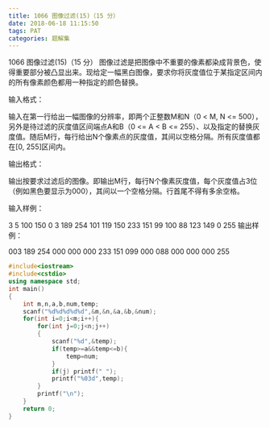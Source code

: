 ```yaml
---
title: 1066 图像过滤(15)（15 分）
date: 2018-06-18 11:15:50
tags: PAT
categories: 题解集
---
```


1066 图像过滤(15)（15 分）
图像过滤是把图像中不重要的像素都染成背景色，使得重要部分被凸显出来。现给定一幅黑白图像，要求你将灰度值位于某指定区间内的所有像素颜色都用一种指定的颜色替换。

输入格式：

输入在第一行给出一幅图像的分辨率，即两个正整数M和N（0 < M, N <= 500），另外是待过滤的灰度值区间端点A和B（0 <= A < B <= 255）、以及指定的替换灰度值。随后M行，每行给出N个像素点的灰度值，其间以空格分隔。所有灰度值都在[0, 255]区间内。

输出格式：

输出按要求过滤后的图像。即输出M行，每行N个像素灰度值，每个灰度值占3位（例如黑色要显示为000），其间以一个空格分隔。行首尾不得有多余空格。

输入样例：

3 5 100 150 0
3 189 254 101 119
150 233 151 99 100
88 123 149 0 255
输出样例：

003 189 254 000 000
000 233 151 099 000
088 000 000 000 255

```cpp
#include<iostream>
#include<cstdio>
using namespace std;
int main()
{
    int m,n,a,b,num,temp;
    scanf("%d%d%d%d%d",&m,&n,&a,&b,&num);
    for(int i=0;i<m;i++){
        for(int j=0;j<n;j++)
        {
            scanf("%d",&temp);
            if(temp>=a&&temp<=b){
                temp=num;
            }
            if(j) printf(" ");
            printf("%03d",temp);
        }
        printf("\n");
    }
    return 0;
}

```